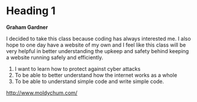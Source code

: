 # Heading 1
**Graham Gardner**

I decided to take this class because coding has always interested me.  I also hope to one day have a website of my own and I feel like this class will be very helpful in better understanding the upkeep and safety behind keeping a website running safely and efficiently.
  
1. I want to learn how to protect against cyber attacks
2. To be able to better understand how the internet works as a whole
3. To be able to understand simple code and write simple code.

http://www.moldychum.com/

